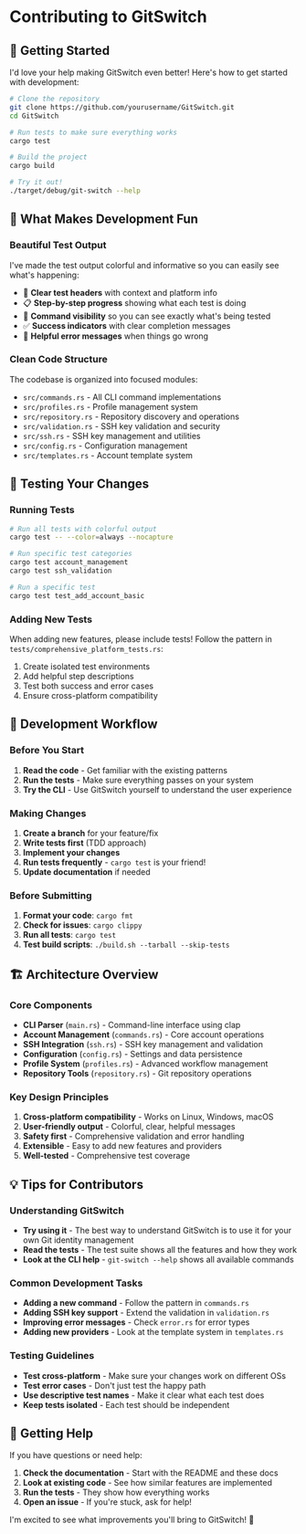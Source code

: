 # Contributing to GitSwitch

## 🚀 Getting Started

I'd love your help making GitSwitch even better! Here's how to get started with development:

```bash
# Clone the repository
git clone https://github.com/yourusername/GitSwitch.git
cd GitSwitch

# Run tests to make sure everything works
cargo test

# Build the project
cargo build

# Try it out!
./target/debug/git-switch --help
```

## 🎨 What Makes Development Fun

### Beautiful Test Output

I've made the test output colorful and informative so you can easily see what's happening:

- 🧪 **Clear test headers** with context and platform info
- 📋 **Step-by-step progress** showing what each test is doing
- 🔧 **Command visibility** so you can see exactly what's being tested
- ✅ **Success indicators** with clear completion messages
- 🚨 **Helpful error messages** when things go wrong

### Clean Code Structure

The codebase is organized into focused modules:

- `src/commands.rs` - All CLI command implementations
- `src/profiles.rs` - Profile management system
- `src/repository.rs` - Repository discovery and operations
- `src/validation.rs` - SSH key validation and security
- `src/ssh.rs` - SSH key management and utilities
- `src/config.rs` - Configuration management
- `src/templates.rs` - Account template system

## 🧪 Testing Your Changes

### Running Tests

```bash
# Run all tests with colorful output
cargo test -- --color=always --nocapture

# Run specific test categories
cargo test account_management
cargo test ssh_validation

# Run a specific test
cargo test test_add_account_basic
```

### Adding New Tests

When adding new features, please include tests! Follow the pattern in `tests/comprehensive_platform_tests.rs`:

1. Create isolated test environments
2. Add helpful step descriptions
3. Test both success and error cases
4. Ensure cross-platform compatibility

## 🔧 Development Workflow

### Before You Start

1. **Read the code** - Get familiar with the existing patterns
2. **Run the tests** - Make sure everything passes on your system
3. **Try the CLI** - Use GitSwitch yourself to understand the user experience

### Making Changes

1. **Create a branch** for your feature/fix
2. **Write tests first** (TDD approach)
3. **Implement your changes**
4. **Run tests frequently** - `cargo test` is your friend!
5. **Update documentation** if needed

### Before Submitting

1. **Format your code**: `cargo fmt`
2. **Check for issues**: `cargo clippy`
3. **Run all tests**: `cargo test`
4. **Test build scripts**: `./build.sh --tarball --skip-tests`

## 🏗️ Architecture Overview

### Core Components

- **CLI Parser** (`main.rs`) - Command-line interface using clap
- **Account Management** (`commands.rs`) - Core account operations
- **SSH Integration** (`ssh.rs`) - SSH key management and validation
- **Configuration** (`config.rs`) - Settings and data persistence
- **Profile System** (`profiles.rs`) - Advanced workflow management
- **Repository Tools** (`repository.rs`) - Git repository operations

### Key Design Principles

1. **Cross-platform compatibility** - Works on Linux, Windows, macOS
2. **User-friendly output** - Colorful, clear, helpful messages
3. **Safety first** - Comprehensive validation and error handling
4. **Extensible** - Easy to add new features and providers
5. **Well-tested** - Comprehensive test coverage

## 💡 Tips for Contributors

### Understanding GitSwitch

- **Try using it** - The best way to understand GitSwitch is to use it for your own Git identity management
- **Read the tests** - The test suite shows all the features and how they work
- **Look at the CLI help** - `git-switch --help` shows all available commands

### Common Development Tasks

- **Adding a new command** - Follow the pattern in `commands.rs`
- **Adding SSH key support** - Extend the validation in `validation.rs`
- **Improving error messages** - Check `error.rs` for error types
- **Adding new providers** - Look at the template system in `templates.rs`

### Testing Guidelines

- **Test cross-platform** - Make sure your changes work on different OSs
- **Test error cases** - Don't just test the happy path
- **Use descriptive test names** - Make it clear what each test does
- **Keep tests isolated** - Each test should be independent

## 🤝 Getting Help

If you have questions or need help:

1. **Check the documentation** - Start with the README and these docs
2. **Look at existing code** - See how similar features are implemented
3. **Run the tests** - They show how everything works
4. **Open an issue** - If you're stuck, ask for help!

I'm excited to see what improvements you'll bring to GitSwitch! 🎉
